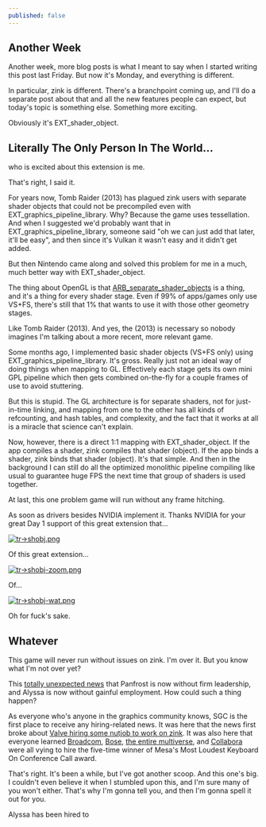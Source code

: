```yaml
---
published: false
---
```

## Another Week

Another week, more blog posts is what I meant to say when I started writing this post last Friday. But now it's Monday, and everything is different.

In particular, zink is different. There's a branchpoint coming up, and I'll do a separate post about that and all the new features people can expect, but today's topic is something else. Something more exciting.

Obviously it's EXT_shader_object.

## Literally The Only Person In The World...
who is excited about this extension is me.

That's right, I said it.

For years now, Tomb Raider (2013) has plagued zink users with separate shader objects that could not be precompiled even with EXT_graphics_pipeline_library. Why? Because the game uses tessellation. And when I suggested we'd probably want that in EXT_graphics_pipeline_library, someone said "oh we can just add that later, it'll be easy", and then since it's Vulkan it wasn't easy and it didn't get added.

But then Nintendo came along and solved this problem for me in a much, much better way with EXT_shader_object.

The thing about OpenGL is that [ARB_separate_shader_objects](https://registry.khronos.org/OpenGL/extensions/ARB/ARB_separate_shader_objects.txt) is a thing, and it's a thing for every shader stage. Even if 99% of apps/games only use VS+FS, there's still that 1% that wants to use it with those other geometry stages.

Like Tomb Raider (2013). And yes, the (2013) is necessary so nobody imagines I'm talking about a more recent, more relevant game.

Some months ago, I implemented basic shader objects (VS+FS only) using EXT_graphics_pipeline_library. It's gross. Really just not an ideal way of doing things when mapping to GL. Effectively each stage gets its own mini GPL pipeline which then gets combined on-the-fly for a couple frames of use to avoid stuttering.

But this is stupid. The GL architecture is for separate shaders, not for just-in-time linking, and mapping from one to the other has all kinds of refcounting, and hash tables, and complexity, and the fact that it works at all is a miracle that science can't explain.

Now, however, there is a direct 1:1 mapping with EXT_shader_object. If the app compiles a shader, zink compiles that shader (object). If the app binds a shader, zink binds that shader (object). It's that simple. And then in the background I can still do all the optimized monolithic pipeline compiling like usual to guarantee huge FPS the next time that group of shaders is used together.

At last, this one problem game will run without any frame hitching.

As soon as drivers besides NVIDIA implement it. Thanks NVIDIA for your great Day 1 support of this great extension that...

[![tr->shobj.png]({{site.url}}/assets/tr->shobj.png)]({{site.url}}/assets/tr->shobj.png)

Of this great extension...

[![tr->shobj-zoom.png]({{site.url}}/assets/tr->shobj-zoom.png)]({{site.url}}/assets/tr->shobj-zoom.png)

Of...

[![tr->shobj-wat.png]({{site.url}}/assets/tr->shobj-wat.png)]({{site.url}}/assets/tr->shobj-wat.png)

Oh for fuck's sake.

## Whatever
This game will never run without issues on zink. I'm over it. But you know what I'm not over yet?

This [totally unexpected news](https://rosenzweig.io/blog/passing-reins-panfrost.html) that Panfrost is now without firm leadership, and Alyssa is now without gainful employment. How could such a thing happen?

As everyone who's anyone in the graphics community knows, SGC is the first place to receive any hiring-related news. It was here that the news first broke about [Valve hiring some nutjob to work on zink]({{site.url}}/dont-call-it-a-comeback). It was also here that everyone learned [Broadcom]({{site.url}}/new-year-new-me), [Bose]({{site.url}}/choo-choo), [the entire multiverse]({{site.url}}/leaks), and [Collabora]({{site.url}}/announcing-kopper) were all vying to hire the five-time winner of Mesa's Most Loudest Keyboard On Conference Call award.

That's right. It's been a while, but I've got another scoop. And this one's big. I couldn't even believe it when I stumbled upon this, and I'm sure many of you won't either. That's why I'm gonna tell you, and then I'm gonna spell it out for you.

Alyssa has been hired to 